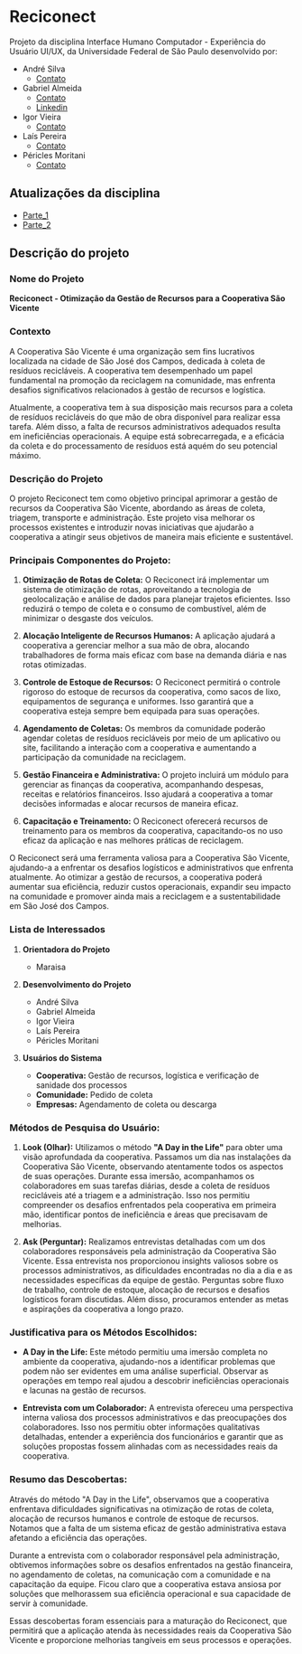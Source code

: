 # Reciconect

Projeto da disciplina Interface Humano Computador - Experiência do Usuário UI/UX, da Universidade Federal de São Paulo desenvolvido por:

- André Silva
  - [Contato](mailto:andre.silva31@unifesp.br)
- Gabriel Almeida
  - [Contato](mailto:garpereira@unifesp.br)
  - [Linkedin](https://linkedin.com/in/garpereira)
- Igor Vieira
  - [Contato](mailto:igor.vieira@unifesp.br)
- Laís Pereira
  - [Contato](mailto:lais.pereira@unifesp.br)
- Péricles Moritani
  - [Contato](mailto:pericles.izumi@unifesp.br)

## Atualizações da disciplina
- [Parte_1](https://github.com/andreqsilva/Reciconect/tree/main/imagens/P1)
- [Parte_2](https://github.com/andreqsilva/Reciconect/tree/main/imagens/P2)

## Descrição do projeto

### **Nome do Projeto** 
**Reciconect - Otimização da Gestão de Recursos para a Cooperativa São Vicente**

### **Contexto**
A Cooperativa São Vicente é uma organização sem fins lucrativos localizada na cidade de São José dos Campos, dedicada à coleta de resíduos recicláveis. A cooperativa tem desempenhado um papel fundamental na promoção da reciclagem na comunidade, mas enfrenta desafios significativos relacionados à gestão de recursos e logística. 

Atualmente, a cooperativa tem à sua disposição mais recursos para a coleta de resíduos recicláveis do que mão de obra disponível para realizar essa tarefa. Além disso, a falta de recursos administrativos adequados resulta em ineficiências operacionais. A equipe está sobrecarregada, e a eficácia da coleta e do processamento de resíduos está aquém do seu potencial máximo.

### **Descrição do Projeto**
O projeto Reciconect tem como objetivo principal aprimorar a gestão de recursos da Cooperativa São Vicente, abordando as áreas de coleta, triagem, transporte e administração. Este projeto visa melhorar os processos existentes e introduzir novas iniciativas que ajudarão a cooperativa a atingir seus objetivos de maneira mais eficiente e sustentável. 

### **Principais Componentes do Projeto:**

1. **Otimização de Rotas de Coleta:** O Reciconect irá implementar um sistema de otimização de rotas, aproveitando a tecnologia de geolocalização e análise de dados para planejar trajetos eficientes. Isso reduzirá o tempo de coleta e o consumo de combustível, além de minimizar o desgaste dos veículos.

2. **Alocação Inteligente de Recursos Humanos:** A aplicação ajudará a cooperativa a gerenciar melhor a sua mão de obra, alocando trabalhadores de forma mais eficaz com base na demanda diária e nas rotas otimizadas.

3. **Controle de Estoque de Recursos:** O Reciconect permitirá o controle rigoroso do estoque de recursos da cooperativa, como sacos de lixo, equipamentos de segurança e uniformes. Isso garantirá que a cooperativa esteja sempre bem equipada para suas operações.

4. **Agendamento de Coletas:** Os membros da comunidade poderão agendar coletas de resíduos recicláveis por meio de um aplicativo ou site, facilitando a interação com a cooperativa e aumentando a participação da comunidade na reciclagem.

5. **Gestão Financeira e Administrativa:** O projeto incluirá um módulo para gerenciar as finanças da cooperativa, acompanhando despesas, receitas e relatórios financeiros. Isso ajudará a cooperativa a tomar decisões informadas e alocar recursos de maneira eficaz.

6. **Capacitação e Treinamento:** O Reciconect oferecerá recursos de treinamento para os membros da cooperativa, capacitando-os no uso eficaz da aplicação e nas melhores práticas de reciclagem.

O Reciconect será uma ferramenta valiosa para a Cooperativa São Vicente, ajudando-a a enfrentar os desafios logísticos e administrativos que enfrenta atualmente. Ao otimizar a gestão de recursos, a cooperativa poderá aumentar sua eficiência, reduzir custos operacionais, expandir seu impacto na comunidade e promover ainda mais a reciclagem e a sustentabilidade em São José dos Campos.

### **Lista de Interessados**

1. **Orientadora do Projeto**
   - Maraisa

2. **Desenvolvimento do Projeto**
    - André Silva
    - Gabriel Almeida
    - Igor Vieira
    - Laís Pereira
    - Péricles Moritani

3. **Usuários do Sistema**
    - **Cooperativa:** Gestão de recursos, logística e verificação de sanidade dos processos
    - **Comunidade:** Pedido de coleta
    - **Empresas:** Agendamento de coleta ou descarga

### **Métodos de Pesquisa do Usuário:**

1. **Look (Olhar):** Utilizamos o método **"A Day in the Life"** para obter uma visão aprofundada da cooperativa. Passamos um dia nas instalações da Cooperativa São Vicente, observando atentamente todos os aspectos de suas operações. Durante essa imersão, acompanhamos os colaboradores em suas tarefas diárias, desde a coleta de resíduos recicláveis até a triagem e a administração. Isso nos permitiu compreender os desafios enfrentados pela cooperativa em primeira mão, identificar pontos de ineficiência e áreas que precisavam de melhorias.

2. **Ask (Perguntar):** Realizamos entrevistas detalhadas com um dos colaboradores responsáveis pela administração da Cooperativa São Vicente. Essa entrevista nos proporcionou insights valiosos sobre os processos administrativos, as dificuldades encontradas no dia a dia e as necessidades específicas da equipe de gestão. Perguntas sobre fluxo de trabalho, controle de estoque, alocação de recursos e desafios logísticos foram discutidas. Além disso, procuramos entender as metas e aspirações da cooperativa a longo prazo.

### **Justificativa para os Métodos Escolhidos:**

- **A Day in the Life:** Este método permitiu uma imersão completa no ambiente da cooperativa, ajudando-nos a identificar problemas que podem não ser evidentes em uma análise superficial. Observar as operações em tempo real ajudou a descobrir ineficiências operacionais e lacunas na gestão de recursos.

- **Entrevista com um Colaborador:** A entrevista ofereceu uma perspectiva interna valiosa dos processos administrativos e das preocupações dos colaboradores. Isso nos permitiu obter informações qualitativas detalhadas, entender a experiência dos funcionários e garantir que as soluções propostas fossem alinhadas com as necessidades reais da cooperativa.

### **Resumo das Descobertas:**

Através do método "A Day in the Life", observamos que a cooperativa enfrentava dificuldades significativas na otimização de rotas de coleta, alocação de recursos humanos e controle de estoque de recursos. Notamos que a falta de um sistema eficaz de gestão administrativa estava afetando a eficiência das operações.

Durante a entrevista com o colaborador responsável pela administração, obtivemos informações sobre os desafios enfrentados na gestão financeira, no agendamento de coletas, na comunicação com a comunidade e na capacitação da equipe. Ficou claro que a cooperativa estava ansiosa por soluções que melhorassem sua eficiência operacional e sua capacidade de servir à comunidade.

Essas descobertas foram essenciais para a maturação do Reciconect, que permitirá que a aplicação atenda às necessidades reais da Cooperativa São Vicente e proporcione melhorias tangíveis em seus processos e operações.
